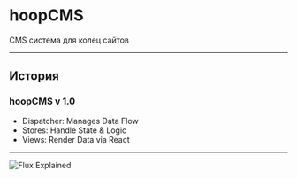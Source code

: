 # hoopCMS

CMS система для колец сайтов

---

## История
### hoopCMS v 1.0

- Dispatcher: Manages Data Flow
- Stores: Handle State & Logic
- Views: Render Data via React

---

![Flux Explained](https://facebook.github.io/flux/img/flux-simple-f8-diagram-explained-1300w.png)

